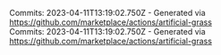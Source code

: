 Commits: 2023-04-11T13:19:02.750Z - Generated via https://github.com/marketplace/actions/artificial-grass
<br>
Commits: 2023-04-11T13:19:02.750Z - Generated via https://github.com/marketplace/actions/artificial-grass
<br>
